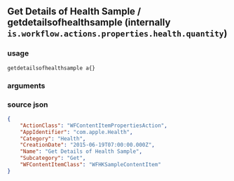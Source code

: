 
## Get Details of Health Sample / getdetailsofhealthsample (internally `is.workflow.actions.properties.health.quantity`)




### usage
`getdetailsofhealthsample a{}`

### arguments


### source json

```json
{
	"ActionClass": "WFContentItemPropertiesAction",
	"AppIdentifier": "com.apple.Health",
	"Category": "Health",
	"CreationDate": "2015-06-19T07:00:00.000Z",
	"Name": "Get Details of Health Sample",
	"Subcategory": "Get",
	"WFContentItemClass": "WFHKSampleContentItem"
}
```
